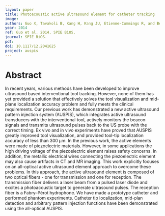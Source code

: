 ```yaml
---
layout: paper
title: Photoacoustic active ultrasound element for catheter tracking
image:
authors: Guo X, Tavakoli B, Kang H, Kang JU, Etienne-Cummings R, and Boctor EM.
year: 2014
ref: Guo et al. 2014. SPIE BiOS.
journal: SPIE BiOS.
pdf:
doi: 10.1117/12.2041625
project: auspis
---
```


# Abstract
In recent years, various methods have been developed to improve ultrasound based interventional tool tracking. However, none of them has yet provided a solution that effectively solves the tool visualization and mid-plane localization accuracy problem and fully meets the clinical requirements. Our previous work has demonstrated a new active ultrasound pattern injection system (AUSPIS), which integrates active ultrasound transducers with the interventional tool, actively monitors the beacon signals and transmits ultrasound pulses back to the US probe with the correct timing. Ex vivo and in vivo experiments have proved that AUSPIS greatly improved tool visualization, and provided tool-tip localization accuracy of less than 300 μm. In the previous work, the active elements were made of piezoelectric materials. However, in some applications the high driving voltage of the piezoelectric element raises safety concerns. In addition, the metallic electrical wires connecting the piezoelectric element may also cause artifacts in CT and MR imaging. This work explicitly focuses on an all-optical active ultrasound element approach to overcome these problems. In this approach, the active ultrasound element is composed of two optical fibers - one for transmission and one for reception. The transmission fiber delivers a laser beam from a pulsed laser diode and excites a photoacoustic target to generate ultrasound pulses. The reception fiber is a Fabry–Pérot hydrophone. We have made a prototype catheter and performed phantom experiments. Catheter tip localization, mid-plan detection and arbitrary pattern injection functions have been demonstrated using the all-optical AUSPIS.

